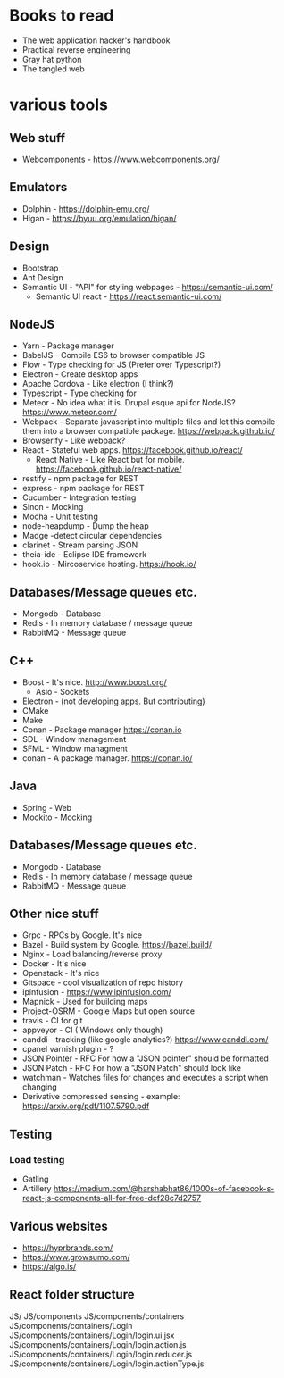 # Books to read
* The web application hacker's handbook
* Practical reverse engineering
* Gray hat python
* The tangled web

# various tools
## Web stuff
* Webcomponents - https://www.webcomponents.org/
## Emulators
* Dolphin - https://dolphin-emu.org/
* Higan - https://byuu.org/emulation/higan/
## Design
* Bootstrap
* Ant Design
* Semantic UI - "API" for styling webpages - https://semantic-ui.com/
  * Semantic UI react - https://react.semantic-ui.com/

## NodeJS
* Yarn - Package manager
* BabelJS - Compile ES6 to browser compatible JS
 * Flow - Type checking for JS (Prefer over Typescript?)
* Electron - Create desktop apps
* Apache Cordova - Like electron (I think?)
* Typescript - Type checking for 
* Meteor - No idea what it is. Drupal esque api for NodeJS? https://www.meteor.com/
* Webpack - Separate javascript into multiple files and let this compile them into a browser compatible package. https://webpack.github.io/
* Browserify - Like webpack? 
* React - Stateful web apps. https://facebook.github.io/react/
  * React Native - Like React but for mobile. https://facebook.github.io/react-native/
* restify - npm package for REST
* express - npm package for REST
* Cucumber - Integration testing
* Sinon - Mocking
* Mocha - Unit testing
* node-heapdump - Dump the heap
* Madge -detect circular dependencies
* clarinet - Stream parsing JSON
* theia-ide - Eclipse IDE framework
* hook.io - Mircoservice hosting. https://hook.io/

## Databases/Message queues etc.
* Mongodb - Database
* Redis - In memory database / message queue
* RabbitMQ - Message queue

## C++
* Boost - It's nice. http://www.boost.org/
  * Asio - Sockets
* Electron - (not developing apps. But contributing)
* CMake
* Make
* Conan - Package manager https://conan.io
* SDL - Window management
* SFML - Window managment
* conan - A package manager. https://conan.io/

## Java
* Spring - Web
* Mockito - Mocking

## Databases/Message queues etc.
* Mongodb - Database
* Redis - In memory database / message queue
* RabbitMQ - Message queue

## Other nice stuff
* Grpc - RPCs by Google. It's nice
* Bazel - Build system by Google. https://bazel.build/
* Nginx - Load balancing/reverse proxy
* Docker - It's nice
* Openstack - It's nice
* Gitspace - cool visualization of repo history
* ipinfusion - https://www.ipinfusion.com/
* Mapnick - Used for building maps
* Project-OSRM - Google Maps but open source
* travis - CI for git
* appveyor - CI ( Windows only though)
* canddi - tracking (like google analytics?) https://www.canddi.com/
* cpanel varnish plugin - ?
* JSON Pointer - RFC For how a "JSON pointer" should be formatted
* JSON Patch - RFC For how a "JSON Patch" should look like
* watchman - Watches files for changes and executes a script when changing
* Derivative compressed sensing - example: https://arxiv.org/pdf/1107.5790.pdf

## Testing
### Load testing
* Gatling
* Artillery
https://medium.com/@harshabhat86/1000s-of-facebook-s-react-js-components-all-for-free-dcf28c7d2757

## Various websites
* https://hyprbrands.com/
* https://www.growsumo.com/
* https://algo.is/

## React folder structure
JS/
 JS/components
   JS/components/containers
    JS/components/containers/Login
     JS/components/containers/Login/login.ui.jsx
     JS/components/containers/Login/login.action.js
     JS/components/containers/Login/login.reducer.js
     JS/components/containers/Login/login.actionType.js
